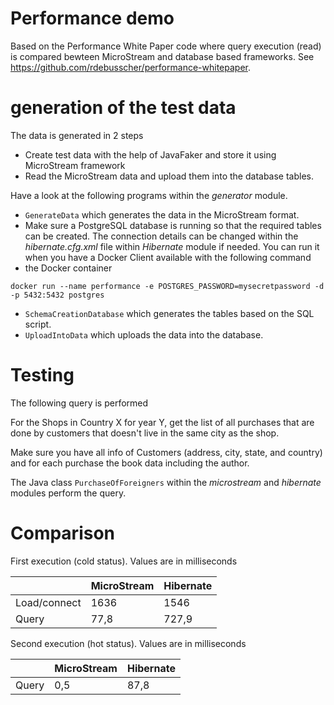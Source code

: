 # Performance demo

Based on the Performance White Paper code where query execution (read) is compared bewteen MicroStream and database based frameworks.  See  https://github.com/rdebusscher/performance-whitepaper.


# generation of the test data

The data is generated in 2 steps

- Create test data with the help of JavaFaker and store it using MicroStream framework
- Read the MicroStream data and upload them into the database tables.

Have a look at the following programs within the _generator_ module.

- `GenerateData` which generates the data in the MicroStream format.
- Make sure a PostgreSQL database is running so that the required tables can be created.  The connection details can be changed within the _hibernate.cfg.xml_ file within _Hibernate_ module if needed.
You can run it when you have a Docker Client available with the following command
- the Docker container
```
docker run --name performance -e POSTGRES_PASSWORD=mysecretpassword -d -p 5432:5432 postgres
```
- `SchemaCreationDatabase` which generates the tables based on the SQL script.
- `UploadIntoData` which uploads the data into the database.

# Testing

The following query is performed 

For the Shops in Country X for year Y, get the list of all purchases that are done by customers that doesn't live in the same city as the shop.

Make sure you have all info of Customers (address, city, state, and country) and for each purchase the book data including the author.

The Java class `PurchaseOfForeigners` within the _microstream_ and _hibernate_ modules perform the query.

# Comparison

First execution (cold status). Values are in milliseconds

|              | MicroStream | Hibernate |
|--------------|-------------|-----------|
| Load/connect | 1636        | 1546      |
| Query        | 77,8        | 727,9     |

Second execution (hot status). Values are in milliseconds

|              | MicroStream | Hibernate |
|--------------|-------------|-----------|
| Query        | 0,5         | 87,8      |